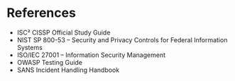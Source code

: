 # References

- ISC² CISSP Official Study Guide  
- NIST SP 800-53 – Security and Privacy Controls for Federal Information Systems  
- ISO/IEC 27001 – Information Security Management  
- OWASP Testing Guide  
- SANS Incident Handling Handbook
